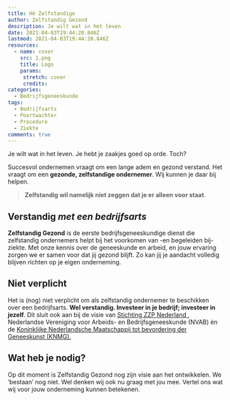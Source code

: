 ```yaml
---
title: Hé Zelfstandige
author: Zelfstandig Gezond
description: Je wilt wat in het leven
date: 2021-04-03T19:44:20.846Z
lastmod: 2021-04-03T19:44:20.846Z
resources:
  - name: cover
    src: 1.png
    title: Logo
    params:
     stretch: cover
     credits: 
categories:
  - Bedrijfsgeneeskunde
tags:
  - Bedrijfsarts
  - Poortwachter
  - Procedure
  - Ziekte
comments: true
---
```

<!--StartFragment-->

Je wilt wat in het leven. Je hebt je zaakjes goed op orde. Toch?

Succesvol ondernemen vraagt om een lange adem en gezond verstand. Het vraagt om een **gezonde, zelfstandige ondernemer**. Wij kunnen je daar bij helpen.

> **Zelfstandig wil namelijk níet zeggen dat je er alleen voor staat**.

## Verstandig *met een bedrijfsarts*

**Zelfstandig Gezond** is de eerste bedrijfsgeneeskundige dienst die zelfstandig ondernemers helpt bij het voorkomen van -en begeleiden bij- ziekte. Met onze kennis over de geneeskunde en arbeid, en jouw ervaring zorgen we er samen voor dat jij gezond blijft. Zo kan jij je aandacht volledig blijven richten op je eigen onderneming.

## **Niet verplicht**

Het is (nog) niet verplicht om als zelfstandig ondernemer te beschikken over een bedrijfsarts. **Wel verstandig. Investeer in je bedrijf; investeer in jezelf**. Dit sluit ook aan bij de visie van [Stichting ZZP Nederland ](https://www.zzp-nederland.nl/kennisbank/arbeidsarts-voor-zzpers), Nederlandse Vereniging voor Arbeids- en Bedrijfsgeneeskunde (NVAB) én de [Koninklijke Nederlandsche Maatschappij tot bevordering der Geneeskunst (KNMG).](https://www.knmg.nl/actualiteit-opinie/nieuws/nieuwsbericht/artsen-arbeidsgerichte-medische-zorg-moet-toegankelijk-zijn-voor-iedereen.htm)

## Wat heb je nodig?

Op dit moment is Zelfstandig Gezond nog zijn visie aan het ontwikkelen. We ‘bestaan’ nog niet. Wel denken wij ook nu graag met jou mee. Vertel ons wat wij voor jouw onderneming kunnen betekenen.

<!--EndFragment-->